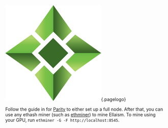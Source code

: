 ![Logo](/uploads/logo.png "Logo"){.pagelogo}
<!-- TITLE: Solo Mining -->
<!-- SUBTITLE: Ellaism - A stable network with no premine and no dev fees -->

Follow the guide in for [Parity](clients/parity) to either set up a full node. 
After that, you can use any ethash miner (such as [ethminer](https://github.com/ethereum-mining/ethminer)) to mine Ellaism.
To mine using your GPU, run `ethminer -G -F http://localhost:8545`.